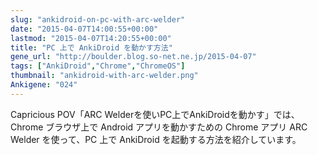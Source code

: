 ```yaml
---
slug: "ankidroid-on-pc-with-arc-welder"
date: "2015-04-07T14:00:55+00:00"
lastmod: "2015-04-07T14:20:55+00:00"
title: "PC 上で AnkiDroid を動かす方法"
gene_url: "http://boulder.blog.so-net.ne.jp/2015-04-07"
tags: ["AnkiDroid","Chrome","ChromeOS"]
thumbnail: "ankidroid-with-arc-welder.png"
Ankigene: "024"
---
```

Capricious POV「ARC Welderを使いPC上でAnkiDroidを動かす」では、Chrome ブラウザ上で Android アプリを動かすための Chrome アプリ ARC Welder を使って、PC 上で AnkiDroid を起動する方法を紹介しています。 

